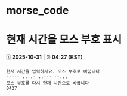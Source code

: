 # morse_code
# 현재 시간을 모스 부호 표시
<!-- MORSE_TIME_START -->
🗓️ **2025-10-31** | ⏰ **04:27 (KST)**

```
현재 시간을 입력하세요. 모스 부호로 바꿉니다
----- ....- ..--- --...
모스 부호를 다시 현재 시간으로 바꿉니다
0427
```
<!-- MORSE_TIME_END -->
